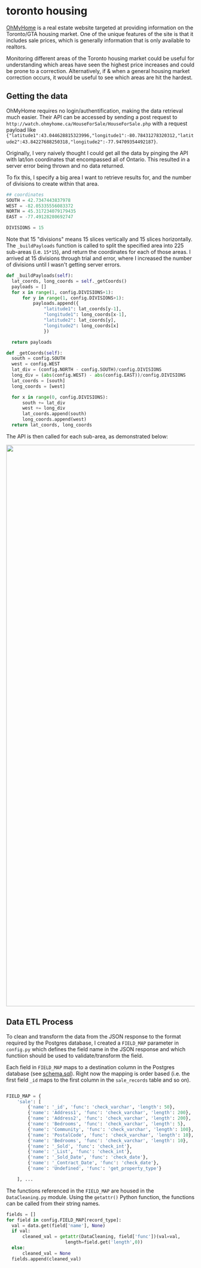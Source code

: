 # toronto housing
[OhMyHome](http://watch.ohmyhome.ca) is a real estate website targeted at providing information on the Toronto/GTA housing market. One of the unique features of the site is that it includes sale prices, which is generally information that is only available to realtors.

Monitoring different areas of the Toronto housing market could be useful for understanding which areas have seen the highest price increases and could be prone to a correction. Alternatively, if & when a general housing market correction occurs, it would be useful to see which areas are hit the hardest.


## Getting the data

OhMyHome requires no login/authentification, making the data retrieval much easier. Their API can be accessed by sending a post request to `http://watch.ohmyhome.ca/HouseForSale/HouseForSale.php` with a request payload like `{"latitude1":43.044628815323996,"longitude1":-80.78431278320312,"latitude2":43.84227688250318,"longitude2":-77.94709354492187}`.

Originally, I very naively thought I could get all the data by pinging the API with lat/lon coordinates that encompassed all of Ontario. This resulted in a server error being thrown and no data returned.

To fix this, I specify a big area I want to retrieve results for, and the number of divisions to create within that area.

```python
## coordinates
SOUTH = 42.7347443837978
WEST = -82.05335556083372
NORTH = 45.317234079179435
EAST = -77.49128280692747

DIVISIONS = 15
```

Note that 15 "divisions" means 15 slices vertically and 15 slices horizontally. The `_buildPayloads` function is called to split the specified area into 225 sub-areas (i.e. `15*15`), and return the coordinates for each of those areas. I arrived at 15 divisions through trial and error, where I increased the number of divisions until I wasn't getting server errors.

```python
def _buildPayloads(self):
  lat_coords, long_coords = self._getCoords()
  payloads = []
  for x in range(1, config.DIVISIONS+1):
      for y in range(1, config.DIVISIONS+1):
          payloads.append({
              "latitude1": lat_coords[y-1],
              "longitude1": long_coords[x-1],
              "latitude2": lat_coords[y],
              "longitude2": long_coords[x]
              })

  return payloads

def _getCoords(self):
  south = config.SOUTH
  west = config.WEST
  lat_div = (config.NORTH - config.SOUTH)/config.DIVISIONS
  long_div = (abs(config.WEST) - abs(config.EAST))/config.DIVISIONS
  lat_coords = [south]
  long_coords = [west]

  for x in range(0, config.DIVISIONS):
      south += lat_div
      west += long_div
      lat_coords.append(south)
      long_coords.append(west)
  return lat_coords, long_coords
```
The API is then called for each sub-area, as demonstrated below:

<p align="center">
<img src=".data//img/grid.gif" width="1500px" >
</p>

## Data ETL Process
To clean and transform the data from the JSON response to the format required by the Postgres database, I created a `FIELD_MAP` parameter in `config.py` which defines the field name in the JSON response and which functiion should be used to validate/transform the field.

Each field in `FIELD_MAP` maps to a destination column in the Postgres database (see [schema.sql](https://github.kdc.capitalone.com/IanWhitestone/mongo-house/blob/master/queries/schema.sql)). Right now the mapping is order based (i.e. the first field `_id` maps to the first column in the `sale_records` table and so on).

```python

FIELD_MAP = {
    'sale': [
        {'name': '_id', 'func': 'check_varchar', 'length': 50},
        {'name': 'Address1', 'func': 'check_varchar', 'length': 200},
        {'name': 'Address2', 'func': 'check_varchar', 'length': 200},
        {'name': 'Bedrooms', 'func': 'check_varchar', 'length': 5},
        {'name': 'Community', 'func': 'check_varchar', 'length': 100},
        {'name': 'PostalCode', 'func': 'check_varchar', 'length': 10},
        {'name': 'Bedrooms', 'func': 'check_varchar', 'length': 10},
        {'name': '_Sold', 'func': 'check_int'},
        {'name': '_List', 'func': 'check_int'},
        {'name': '_Sold_Date', 'func': 'check_date'},
        {'name': '_Contract_Date', 'func': 'check_date'},
        {'name': 'Undefined', 'func': 'get_property_type'}

    ], ...
```

The functions referenced in the `FIELD_MAP` are housed in the `DataCleaning.py` module. Using the `getattr()` Python function, the functions can be called from their string names.

```python
fields = []
for field in config.FIELD_MAP[record_type]:
  val = data.get(field['name'], None)
  if val:
      cleaned_val = getattr(DataCleaning, field['func'])(val=val,
                      length=field.get('length',0))
  else:
      cleaned_val = None
  fields.append(cleaned_val)
```
